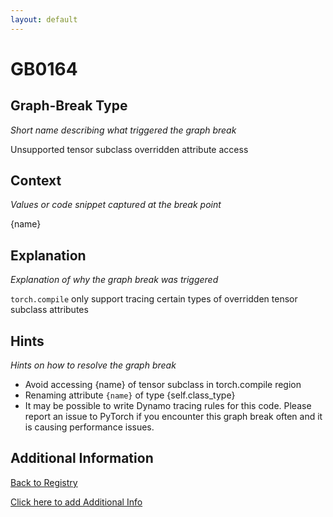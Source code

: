 ```yaml
---
layout: default
---
```

# GB0164

## Graph-Break Type
*Short name describing what triggered the graph break*

Unsupported tensor subclass overridden attribute access

## Context
*Values or code snippet captured at the break point*

{name}

## Explanation
*Explanation of why the graph break was triggered*

`torch.compile` only support tracing certain types of overridden tensor subclass attributes

## Hints
*Hints on how to resolve the graph break*

- Avoid accessing {name} of tensor subclass in torch.compile region
- Renaming attribute `{name}` of type {self.class_type}
- It may be possible to write Dynamo tracing rules for this code. Please report an issue to PyTorch if you encounter this graph break often and it is causing performance issues.


## Additional Information

<!-- ADDITIONAL INFORMATION START - Add custom information below this line -->

<!-- ADDITIONAL INFORMATION END -->

[Back to Registry](../index.html)

[Click here to add Additional Info](https://github.com/pytorch-labs/compile-graph-break-site/edit/main/docs/gb/gb0164.md)

